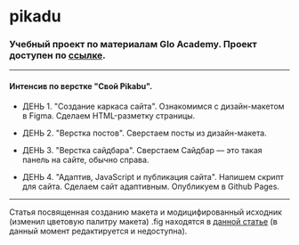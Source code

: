 # pikadu

### Учебный проект по материалам Glo Academy. Проект доступен по [ссылке](https://woronokin.github.io/pikawu). 

--- 

#### Интенсив по верстке "Свой Pikabu". 

* ДЕНЬ 1. "Создание каркаса сайта".
Ознакомимся с дизайн-макетом в Figma.
Сделаем HTML-разметку страницы.

* ДЕНЬ 2. "Верстка постов".
Сверстаем посты из дизайн-макета.

* ДЕНЬ 3. "Верстка сайдбара".
Сверстаем Сайдбар — это такая панель на сайте, обычно справа.

* ДЕНЬ 4. "Адаптив, JavaScript и публикация сайта".
Напишем скрипт для сайта.
Сделаем сайт адаптивным.
Опубликуем в Github Pages.

--- 

Статья посвященная созданию макета и модицифированный исходник (изменил цветовую палитру макета) .fig находятся в [данной статье](https://nikonorow.ru/) (в данный момент редактируется и недоступна).
